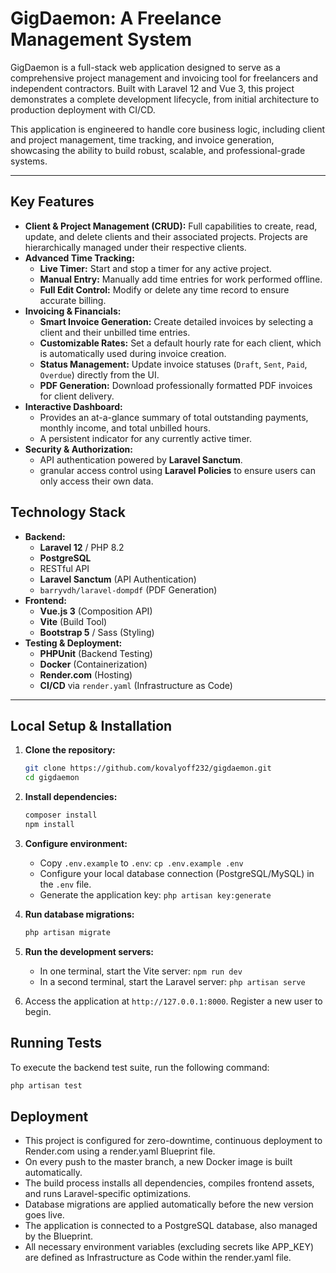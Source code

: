 # GigDaemon: A Freelance Management System

GigDaemon is a full-stack web application designed to serve as a comprehensive project management and invoicing tool for freelancers and independent contractors. Built with Laravel 12 and Vue 3, this project demonstrates a complete development lifecycle, from initial architecture to production deployment with CI/CD.

This application is engineered to handle core business logic, including client and project management, time tracking, and invoice generation, showcasing the ability to build robust, scalable, and professional-grade systems.



---

## Key Features

*   **Client & Project Management (CRUD):** Full capabilities to create, read, update, and delete clients and their associated projects. Projects are hierarchically managed under their respective clients.
*   **Advanced Time Tracking:**
    *   **Live Timer:** Start and stop a timer for any active project.
    *   **Manual Entry:** Manually add time entries for work performed offline.
    *   **Full Edit Control:** Modify or delete any time record to ensure accurate billing.
*   **Invoicing & Financials:**
    *   **Smart Invoice Generation:** Create detailed invoices by selecting a client and their unbilled time entries.
    *   **Customizable Rates:** Set a default hourly rate for each client, which is automatically used during invoice creation.
    *   **Status Management:** Update invoice statuses (`Draft`, `Sent`, `Paid`, `Overdue`) directly from the UI.
    *   **PDF Generation:** Download professionally formatted PDF invoices for client delivery.
*   **Interactive Dashboard:**
    *   Provides an at-a-glance summary of total outstanding payments, monthly income, and total unbilled hours.
    *   A persistent indicator for any currently active timer.
*   **Security & Authorization:**
    *   API authentication powered by **Laravel Sanctum**.
    *    granular access control using **Laravel Policies** to ensure users can only access their own data.

## Technology Stack

*   **Backend:**
    *   **Laravel 12** / PHP 8.2
    *   **PostgreSQL**
    *   RESTful API
    *   **Laravel Sanctum** (API Authentication)
    *   `barryvdh/laravel-dompdf` (PDF Generation)
*   **Frontend:**
    *   **Vue.js 3** (Composition API)
    *   **Vite** (Build Tool)
    *   **Bootstrap 5** / Sass (Styling)
*   **Testing & Deployment:**
    *   **PHPUnit** (Backend Testing)
    *   **Docker** (Containerization)
    *   **Render.com** (Hosting)
    *   **CI/CD** via `render.yaml` (Infrastructure as Code)

---

## Local Setup & Installation

1.  **Clone the repository:**
    ```bash
    git clone https://github.com/kovalyoff232/gigdaemon.git
    cd gigdaemon
    ```

2.  **Install dependencies:**
    ```bash
    composer install
    npm install
    ```

3.  **Configure environment:**
    *   Copy `.env.example` to `.env`: `cp .env.example .env`
    *   Configure your local database connection (PostgreSQL/MySQL) in the `.env` file.
    *   Generate the application key: `php artisan key:generate`

4.  **Run database migrations:**
    ```bash
    php artisan migrate
    ```

5.  **Run the development servers:**
    *   In one terminal, start the Vite server: `npm run dev`
    *   In a second terminal, start the Laravel server: `php artisan serve`

6.  Access the application at `http://127.0.0.1:8000`. Register a new user to begin.

## Running Tests



To execute the backend test suite, run the following command:

```bash
php artisan test
```

## Deployment
* This project is configured for zero-downtime, continuous deployment to Render.com using a render.yaml Blueprint file.
* On every push to the master branch, a new Docker image is built automatically.
* The build process installs all dependencies, compiles frontend assets, and runs Laravel-specific optimizations.
* Database migrations are applied automatically before the new version goes live.
* The application is connected to a PostgreSQL database, also managed by the Blueprint.
* All necessary environment variables (excluding secrets like APP_KEY) are defined as Infrastructure as Code within the render.yaml file.
